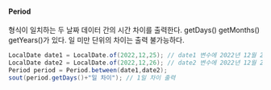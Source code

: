 #### Period
형식이 일치하는 두 날짜 데이터 간의 시간 차이를 출력한다.
getDays()
getMonths()
getYears()가 있다.
일 미만 단위의 차이는 출력 불가능하다.

```java
LocalDate date1 = LocalDate.of(2022,12,25); // date1 변수에 2022년 12월 25일을 저장
LocalDate date2 = LocalDate.of(2022,12,26); // date2 변수에 2022년 12월 26일을 저장
Period period = Period.between(date1,date2);
sout(period.getDays()+"일 차이"); // 1일 차이 출력
```